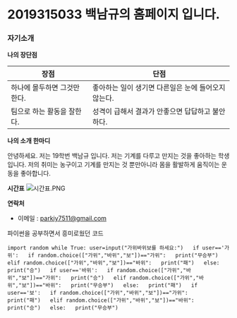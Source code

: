 # 2019315033 백남규의 홈페이지 입니다.  

### 자기소개



**나의 장단점**


| 장점    | 단점  |  
|--------|--------|  
|하나에 몰두하면 그것만 한다.| 좋아하는 일이 생기면 다른일은 눈에 들어오지않는다.  |  
|팀으로 하는 활동을 잘한다.|성격이 급해서 결과가 안좋으면 답답하고 불안하다.  |  


**나의 소개 한마디**


안녕하세요. 저는 19학번 백남규 입니다. 저는 기계를 다루고 만지는 것을 좋아하는 학생입니다. 저의 취미는 농구이고 기계를 만지는 것 뿐만아니라 몸을 활발하게 움직이는 운동을 좋아합니다.  

**시간표**
![시간표.PNG](C:\Users\Administrator\Desktop\시간표.PNG)




**연락처**
- 이메일 : parkiy7511@gmail.com


파이썬을 공부하면서 흥미로웠던 코드

``
import random
while True:
    user=input("가위바위보를 하세요:")  
    if user=='가위':  
        if random.choice(["가위","바위","보"])=="가위":  
            print("무승부")  
        elif random.choice(["가위","바위","보"])=="바위":  
            print("패")  
        else:  
            print("승")  
    if user=='바위':  
        if random.choice(["가위","바위","보"])=="가위":  
            print("승")  
        elif random.choice(["가위","바위","보"])=="바위":  
            print("무승부")  
        else:  
            print("패")  
    if user=='보':  
        if random.choice(["가위","바위","보"])=="가위":  
            print("패")  
        elif random.choice(["가위","바위","보"])=="바위":  
            print("승")  
        else:  
            print("무승부")  
 ``









